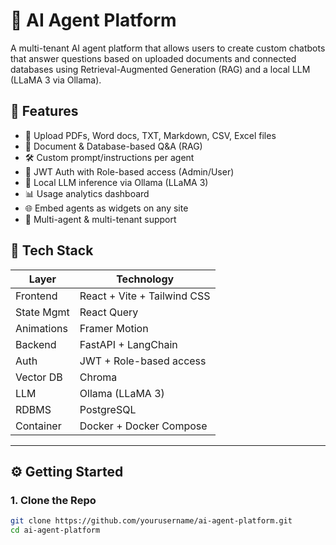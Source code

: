 # 🤖 AI Agent Platform

A multi-tenant AI agent platform that allows users to create custom chatbots that answer questions based on uploaded documents and connected databases using Retrieval-Augmented Generation (RAG) and a local LLM (LLaMA 3 via Ollama).

## 🚀 Features

- 📄 Upload PDFs, Word docs, TXT, Markdown, CSV, Excel files
- 🧠 Document & Database-based Q&A (RAG)
- 🛠 Custom prompt/instructions per agent
- 🔐 JWT Auth with Role-based access (Admin/User)
- 🧠 Local LLM inference via Ollama (LLaMA 3)
- 📊 Usage analytics dashboard
- 🌐 Embed agents as widgets on any site
- 🔁 Multi-agent & multi-tenant support

## 🧱 Tech Stack

| Layer        | Technology                       |
|--------------|----------------------------------|
| Frontend     | React + Vite + Tailwind CSS      |
| State Mgmt   | React Query                      |
| Animations   | Framer Motion                    |
| Backend      | FastAPI + LangChain              |
| Auth         | JWT + Role-based access          |
| Vector DB    | Chroma                           |
| LLM          | Ollama (LLaMA 3)                 |
| RDBMS        | PostgreSQL                       |
| Container    | Docker + Docker Compose          |

---

## ⚙️ Getting Started

### 1. Clone the Repo

```bash
git clone https://github.com/yourusername/ai-agent-platform.git
cd ai-agent-platform
